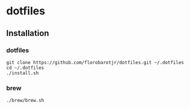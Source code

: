 # dotfiles

## Installation

### dotfiles
```
git clone https://github.com/florobarotjr/dotfiles.git ~/.dotfiles
cd ~/.dotfiles
./install.sh
```

### brew
```
./brew/brew.sh
```

